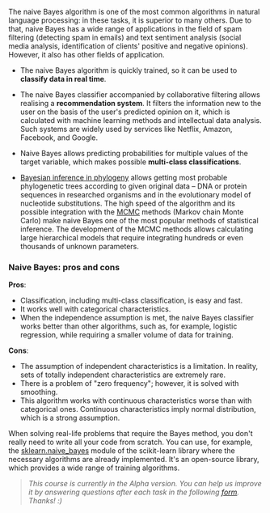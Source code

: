 The naive Bayes algorithm is one of the most common algorithms in natural language processing: in
these tasks, it is superior to many others. Due to that, naive Bayes has a wide range of applications in
the field of spam filtering (detecting spam in emails) and text sentiment analysis (social media analysis, identification of
clients' positive and negative opinions).
However, it also has other fields of application.

- The naive Bayes algorithm is quickly trained, so it can be used to **classify data in real time**.
  
- The naive Bayes classifier accompanied by 
  collaborative filtering allows realising a **recommendation system**. 
  It filters the information new to the user on the basis of the user's predicted
  opinion on it, which is calculated with machine learning methods and intellectual data analysis.
  Such systems are widely used by services like
  Netflix, Amazon, Facebook, and Google.
  
- Naive Bayes allows predicting probabilities for multiple values of the target variable,
  which makes possible **multi-class classifications**.
  
- [Bayesian inference in phylogeny](https://ru.wikipedia.org/wiki/%D0%91%D0%B0%D0%B9%D0%B5%D1%81%D0%BE%D0%B2%D1%81%D0%BA%D0%B8%D0%B9_%D0%BF%D0%BE%D0%B4%D1%85%D0%BE%D0%B4_%D0%B2_%D1%84%D0%B8%D0%BB%D0%BE%D0%B3%D0%B5%D0%BD%D0%B5%D1%82%D0%B8%D0%BA%D0%B5) allows getting most probable
  phylogenetic trees according to given original data – DNA or protein sequences in researched organisms and in the evolutionary
  model of nucleotide substitutions. The high speed of the algorithm and its
  possible integration with the [MCMC](https://ru.wikipedia.org/wiki/%D0%9C%D0%B0%D1%80%D0%BA%D0%BE%D0%B2%D1%81%D0%BA%D0%B0%D1%8F_%D1%86%D0%B5%D0%BF%D1%8C_%D0%9C%D0%BE%D0%BD%D1%82%D0%B5-%D0%9A%D0%B0%D1%80%D0%BB%D0%BE) methods
  (Markov chain Monte Carlo) make naive Bayes one of the most popular methods of
  statistical inference. The development of the MCMC methods allows calculating
  large hierarchical models that require integrating hundreds or even thousands of
  unknown parameters.

### Naive Bayes: pros and cons

**Pros**:
- Classification, including multi-class classification, is easy and fast.
- It works well with categorical characteristics.
- When the independence assumption is met, the naive Bayes classifier works
  better than other algorithms, such as, for example, logistic regression,
  while requiring a smaller volume of data for training.

**Cons**:
- The assumption of independent characteristics is a limitation. In reality,
  sets of totally independent characteristics are extremely rare.
- There is a problem of "zero frequency"; however, it is solved with smoothing.
- This algorithm works with continuous characteristics worse than with categorical ones.
  Continuous characteristics imply normal distribution, which is a strong assumption.
  
When solving real-life problems that require the Bayes method, you don't really need to write all your code from scratch.
You can use, for example, the [sklearn.naive_bayes](https://scikit-learn.org/stable/modules/naive_bayes.html) module of the scikit-learn library where the necessary algorithms are already implemented.
It's an open-source library, which provides a wide range of training algorithms.


> <i>This course is currently in the Alpha version. You can help us improve it by answering questions after each task in the following
> <a href="https://docs.google.com/forms/d/e/1FAIpQLSd3V5XUAMjCyU4uOuri9WKBEXpVsRfzCfMfVtnS8AzjqdXqFw/viewform?usp=sf_link">form</a>.
> Thanks! :) </i>
